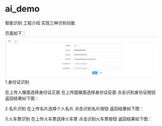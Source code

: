 # ai_demo
智能识别
工程介绍
实现三种识别功能

页面如下：
![Image](https://github.com/renyy/ai_demo/blob/master/src/main/resources/img/%E5%9B%BE%E7%89%871.png)
 1.身份证识别

在上传人像面选择身份证正面
在上传国徽面选择身份证反面
点击识别身份证按钮
返回结果如下图：

2.名片识别
在上传名片选择个人名片
点击识别名片按钮
返回结果如下图：


 3.火车票识别
在上传火车票选择火车票
点击识别火车票按钮
返回结果如下图：
 

